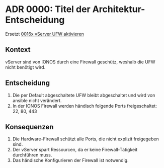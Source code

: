 # ADR 0000: Titel der Architektur-Entscheidung

Ersetzt [0016x vServer UFW aktivieren](0016x_vServer_UFW_aktivieren.md)

## Kontext

vServer sind von IONOS durch eine Firewall geschütz, weshalb die UFW nicht benötigt wird.

## Entscheidung

1. Die per Default abgeschaltete UFW bleibt abgeschaltet und wird von ansible nicht verändert.
2. In der IONOS Firewall werden händisch folgende Ports freigeschaltet: 22, 80, 443

## Konsequenzen

1. Die Hardware-Firewall schützt alle Ports, die nicht explizit freigegeben sind.
2. Der vServer spart Ressourcen, da er keine Firewall-Tätigkeit durchführen muss.
3. Das händische Konfigurieren der Firewall ist notwendig.
